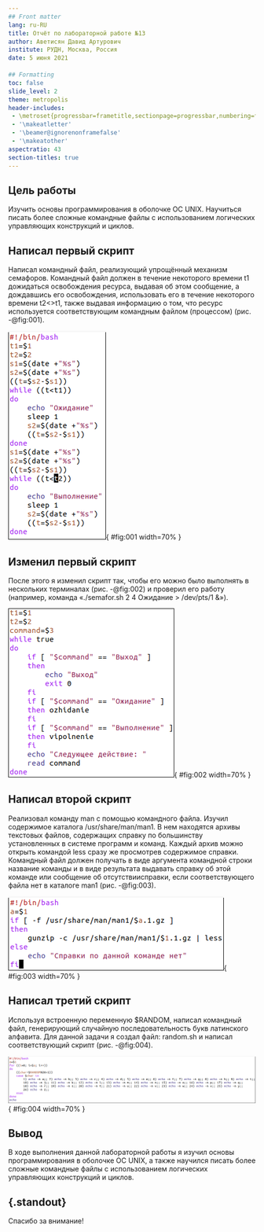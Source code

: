 ```yaml
---
## Front matter
lang: ru-RU
title: Отчёт по лабораторной работе №13
author: Аветисян Давид Артурович
institute: РУДН, Москва, Россия
date: 5 июня 2021

## Formatting
toc: false
slide_level: 2
theme: metropolis
header-includes: 
 - \metroset{progressbar=frametitle,sectionpage=progressbar,numbering=fraction}
 - '\makeatletter'
 - '\beamer@ignorenonframefalse'
 - '\makeatother'
aspectratio: 43
section-titles: true
---
```


## Цель работы

Изучить основы программирования в оболочке ОС UNIX. Научиться писать более сложные командные файлы с использованием логических управляющих конструкций и циклов.

## Написал первый скрипт

Написал командный файл, реализующий упрощённый механизм семафоров. Командный файл должен в течение некоторого времени t1 дожидаться освобождения ресурса, выдавая об этом сообщение, а дождавшись его освобождения, использовать его в течение некоторого времени t2<>t1, также выдавая информацию о том, что ресурс используется соответствующим командным файлом (процессом) (рис. -@fig:001).

![Создал файл и написал первый скрипт](image13/img01.png){ #fig:001 width=70% }

## Изменил первый скрипт

После этого я изменил скрипт так, чтобы его можно было выполнять в нескольких терминалах (рис. -@fig:002) и проверил его работу (например, команда «./semafor.sh 2 4 Ожидание > /dev/pts/1 &»).

![Изменил первый скрипт](image13/img04.png){ #fig:002 width=70% }

## Написал второй скрипт

Реализовал команду man с помощью командного файла. Изучил содержимое каталога /usr/share/man/man1. В нем находятся архивы текстовых файлов, содержащих справку по большинству установленных в системе программ и команд. Каждый архив можно открыть командой less сразу же просмотрев содержимое справки. Командный файл должен получать в виде аргумента командной строки название команды и в виде результата выдавать справку об этой команде или сообщение об отсутствиисправки, если соответствующего файла нет в каталоге man1 (рис. -@fig:003).

![Создал файл и написал второй скрипт](image13/img07.png){ #fig:003 width=70% }

## Написал третий скрипт

Используя встроенную переменную $RANDOM, написал командный файл, генерирующий случайную последовательность букв латинского алфавита. Для данной задачи я создал файл: random.sh и написал соответствующий скрипт (рис. -@fig:004).

![Создал файл и написал третий скрипт](image13/img11.png){ #fig:004 width=70% }

## Вывод

В ходе выполнения данной лабораторной работы я изучил основы программирования в оболочке ОС UNIX, а также научился писать более сложные командные файлы с использованием логических управляющих конструкций и циклов.

## {.standout}

Спасибо за внимание!
